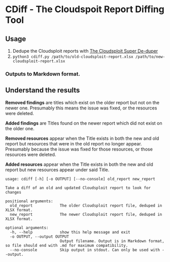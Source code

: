 # CDiff - The Cloudspoit Report Diffing Tool

## Usage
1. Dedupe the Cloudsploit reports with [The Cloudsploit Super De-duper](https://github.com/FWDSEC/cloudsploit-deduper/)
2. `python3 cdiff.py /path/to/old-cloudsploit-report.xlsx /path/to/new-cloudsploit-report.xlsx`

### Outputs to Markdown format.

## Understand the results

**Removed findings** are titles which exist on the older report but not on the newer one. Presumably this means the issue was fixed, or the resources were deleted.

**Added findings** are Titles found on the newer report which did not exist on the older one. 

**Removed resources** appear when the Title exists in both the new and old report but resources that were in the old report no longer appear. Presumably because the issue was fixed for those resources, or those resources were deleted.

**Added resources** appear when the Title exists in both the new and old report but new resources appear under said Title.

```
usage: cdiff [-h] [-o OUTPUT] [--no-console] old_report new_report

Take a diff of an old and updated Cloudsploit report to look for changes

positional arguments:
  old_report            The older Cloudsploit report file, deduped in XLSX format.
  new_report            The newer Cloudsploit report file, deduped in XLSX format.

optional arguments:
  -h, --help            show this help message and exit
  -o OUTPUT, --output OUTPUT
                        Output filename. Output is in Markdown format, so file should end with .md for maximum compatibility.
  --no-console          Skip output in stdout. Can only be used with --output.
  ```